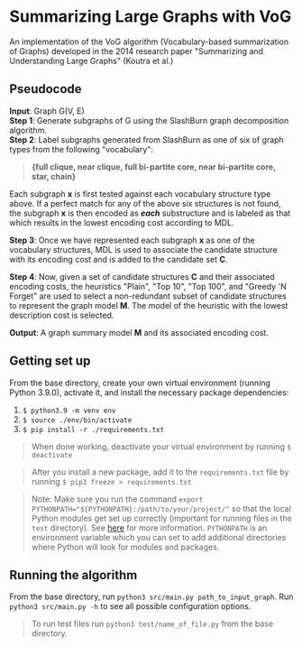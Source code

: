 # Summarizing Large Graphs with VoG
An implementation of the VoG algorithm (Vocabulary-based summarization of Graphs) developed in the 2014 research paper "Summarizing and Understanding Large Graphs" (Koutra et al.)

## Pseudocode

**Input**: Graph G(V, E)  
**Step 1**: Generate subgraphs of G using the SlashBurn graph decomposition algorithm.  
**Step 2**: Label subgraphs generated from SlashBurn as one of six of graph types from the following "vocabulary": 
> **{full clique, near clique, full bi-partite core, near bi-partite core, star, chain}**

Each subgraph **x** is first tested against each vocabulary structure type above. If a perfect match for any of the above six structures is not found, the subgraph **x** is then encoded as __*each*__ substructure and is labeled as that which results in the lowest encoding cost according to MDL.

**Step 3**: Once we have represented each subgraph **x** as one of the vocabulary structures, MDL is used to associate the candidate structure with its encoding cost and is added to the candidate set **C**.

**Step 4**: Now, given a set of candidate structures **C** and their associated encoding costs, the heuristics "Plain", "Top 10", "Top 100", and "Greedy 'N Forget" are used to select a non-redundant subset of candidate structures to represent the graph model **M**. The model of the heuristic with the lowest description cost is selected.

**Output**: A graph summary model **M** and its associated encoding cost.

## Getting set up
From the base directory, create your own virtual environment (running Python 3.9.0), activate it, and install the necessary package dependencies:
1. `$ python3.9 -m venv env` 
2. `$ source ./env/bin/activate`
3. `$ pip install -r ./requirements.txt`
> When done working, deactivate your virtual environment by running `$ deactivate`

> After you install a new package, add it to the `requirements.txt` file by running `$ pip3 freeze > requirements.txt`

> Note: Make sure you run the command `export PYTHONPATH="${PYTHONPATH}:/path/to/your/project/"` so that the local Python modules get set up correctly (important for running files in the `test` directory). See [here](https://towardsdatascience.com/how-to-fix-modulenotfounderror-and-importerror-248ce5b69b1c) for more information. `PYTHONPATH` is an environment variable which you can set to add additional directories where Python will look for modules and packages.

## Running the algorithm
From the base directory, run `python3 src/main.py path_to_input_graph`. Run `python3 src/main.py -h` to see all possible configuration options.

> To run test files run `python3 test/name_of_file.py` from the base directory.
